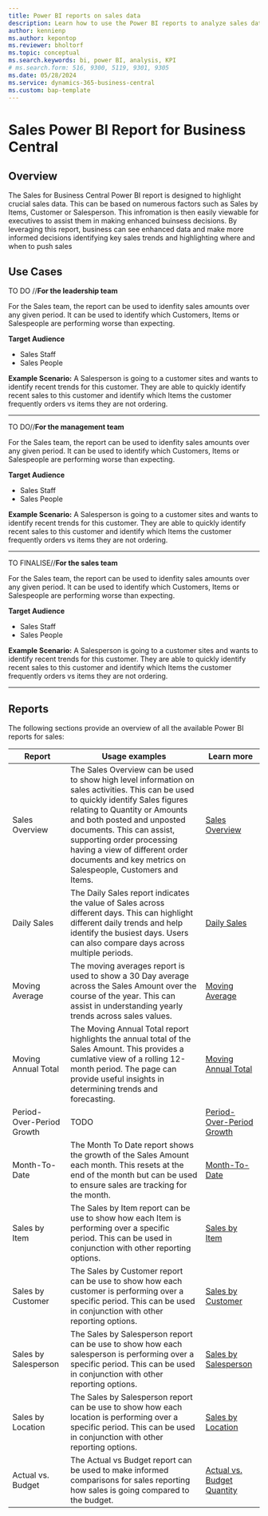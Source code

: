 ```yaml
---
title: Power BI reports on sales data
description: Learn how to use the Power BI reports to analyze sales data.
author: kennienp
ms.author: kepontop
ms.reviewer: bholtorf
ms.topic: conceptual
ms.search.keywords: bi, power BI, analysis, KPI
# ms.search.form: 516, 9300, 5119, 9301, 9305
ms.date: 05/28/2024
ms.service: dynamics-365-business-central
ms.custom: bap-template
---
```

# Sales Power BI Report for Business Central

## Overview

The Sales for Business Central Power BI report is designed to highlight crucial sales data. This can be based on numerous factors such as Sales by Items, Customer or Salesperson. This infromation is then easily viewable for executives to assist them in making enhanced buinsess decisions. By leveraging this report, business can see enhanced data and make more informed decisions identifying key sales trends and highlighting where and when to push sales

## Use Cases

TO DO //**For the leadership team**

For the Sales team, the report can be used to idenfity sales amounts over any given period. It can be used to identify which Customers, Items or Salespeople are performing worse than expecting. 

**Target Audience**

- Sales Staff
- Sales People

**Example Scenario:** A Salesperson is going to a customer sites and wants to identify recent trends for this customer. They are able to quickly identify recent sales to this customer and identify which Items the customer frequently orders vs items they are not ordering.

---

TO DO//**For the management team**

For the Sales team, the report can be used to idenfity sales amounts over any given period. It can be used to identify which Customers, Items or Salespeople are performing worse than expecting. 

**Target Audience**

- Sales Staff
- Sales People

**Example Scenario:** A Salesperson is going to a customer sites and wants to identify recent trends for this customer. They are able to quickly identify recent sales to this customer and identify which Items the customer frequently orders vs items they are not ordering.

---

TO FINALISE//**For the sales team**

For the Sales team, the report can be used to idenfity sales amounts over any given period. It can be used to identify which Customers, Items or Salespeople are performing worse than expecting. 

**Target Audience**

- Sales Staff
- Sales People

**Example Scenario:** A Salesperson is going to a customer sites and wants to identify recent trends for this customer. They are able to quickly identify recent sales to this customer and identify which Items the customer frequently orders vs items they are not ordering.


---

## Reports
The following sections provide an overview of all the available Power BI reports for sales:

| Report | Usage examples | Learn more |
| ------ | -------------- | ---------- |
| Sales Overview | The Sales Overview can be used to show high level information on sales activities. This can be used to quickly identify Sales figures relating to Quantity or Amounts and both posted and unposted documents. This can assist, supporting order processing having a view of different order documents and key metrics on Salespeople, Customers and Items. | [Sales Overview](#TODO) |
| Daily Sales | The Daily Sales report indicates the value of Sales across different days. This can highlight different daily trends and help identify the busiest days. Users can also compare days across multiple periods.| [Daily Sales](#TODO) |
| Moving Average | The moving averages report is used to show a 30 Day average across the Sales Amount over the course of the year. This can assist in understanding yearly trends across sales values. | [Moving Average](#TODO) |
| Moving Annual Total | The Moving Annual Total report highlights the annual total of the Sales Amount. This provides a cumlative view of a rolling 12-month period. The page can provide useful insights in determining trends and forecasting. | [Moving Annual Total](#TODO) |
| Period-Over-Period Growth | TODO | [Period-Over-Period Growth](#TODO) |
| Month-To-Date | The Month To Date report shows the growth of the Sales Amount each month. This resets at the end of the month but can be used to ensure sales are tracking for the month. | [Month-To-Date](#TODO) |
| Sales by Item | The Sales by Item report can be use to show how each Item is performing over a specific period. This can be used in conjunction with other reporting options. | [Sales by Item](#TODO) |
| Sales by Customer | The Sales by Customer report can be use to show how each customer is performing over a specific period. This can be used in conjunction with other reporting options. | [Sales by Customer](#TODO) |
| Sales by Salesperson | The Sales by Salesperson report can be use to show how each salesperson is performing over a specific period. This can be used in conjunction with other reporting options. | [Sales by Salesperson](#TODO) |
| Sales by Location |  The Sales by Salesperson report can be use to show how each location is performing over a specific period. This can be used in conjunction with other reporting options. | [Sales by Location](#TODO)  |
| Actual vs. Budget | The Actual vs Budget report can be used to make informed comparisons for sales reporting how sales is going compared to the budget. | [Actual vs. Budget Quantity](#TODO) |
